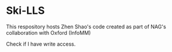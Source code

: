# Ski-LLS
This respository hosts Zhen Shao's code created as part of NAG's collaboration with Oxford (InfoMM)

Check if I have write access. 
